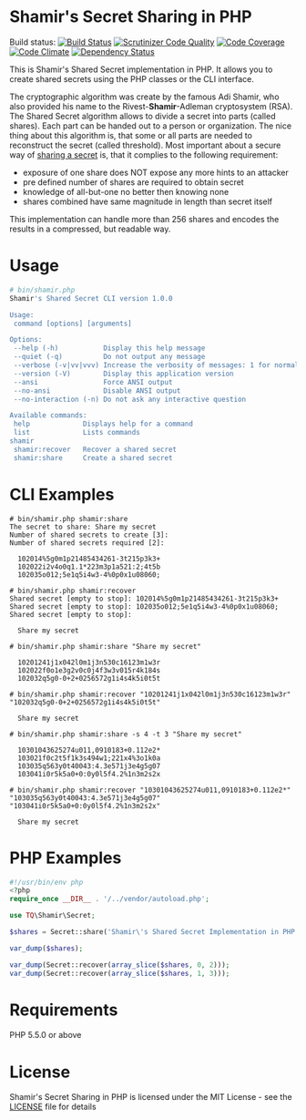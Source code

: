 Shamir's Secret Sharing in PHP
==============================

Build status: [![Build Status](https://travis-ci.org/teqneers/shamir.svg)](https://travis-ci.org/teqneers/shamir)
[![Scrutinizer Code
Quality](https://scrutinizer-ci.com/g/teqneers/shamir/badges/quality-score.png?b=master)](https://scrutinizer-ci.com/g/teqneers/shamir/?branch=master)
[![Code
Coverage](https://scrutinizer-ci.com/g/teqneers/shamir/badges/coverage.png?b=master)](https://scrutinizer-ci.com/g/teqneers/shamir/?branch=master)
[![Code
Climate](https://codeclimate.com/github/teqneers/shamir/badges/gpa.svg)](https://codeclimate.com/github/teqneers/shamir)
[![Dependency Status](https://www.versioneye.com/user/projects/55586267b2ff6d2ecc0002db/badge.svg?style=flat)](https://www.versioneye.com/user/projects/55586267b2ff6d2ecc0002db)

This is Shamir's Shared Secret implementation in PHP. It allows you to create shared secrets using the PHP classes or the CLI interface.

The cryptographic algorithm was create by the famous Adi Shamir, who also provided his name to the Rivest-__Shamir__-Adleman cryptosystem (RSA). The Shared Secret algorithm allows to divide a secret into parts (called shares). Each part can be handed out to a person or organization. The nice thing about this algorithm is, that some or all parts are needed to reconstruct the secret (called threshold). Most important about a secure way of [sharing a secret](http://en.wikipedia.org/wiki/Secret_sharing) is, that it complies to the following requirement:

* exposure of one share does NOT expose any more hints to an attacker
* pre defined number of shares are required to obtain secret
* knowledge of all-but-one no better then knowing none
* shares combined have same magnitude in length than secret itself

This implementation can handle more than 256 shares and encodes the results in a compressed, but readable way.


Usage
=====

```bash
# bin/shamir.php
Shamir's Shared Secret CLI version 1.0.0

Usage:
 command [options] [arguments]

Options:
 --help (-h)           Display this help message
 --quiet (-q)          Do not output any message
 --verbose (-v|vv|vvv) Increase the verbosity of messages: 1 for normal output, 2 for more verbose output and 3 for debug
 --version (-V)        Display this application version
 --ansi                Force ANSI output
 --no-ansi             Disable ANSI output
 --no-interaction (-n) Do not ask any interactive question

Available commands:
 help             Displays help for a command
 list             Lists commands
shamir
 shamir:recover   Recover a shared secret
 shamir:share     Create a shared secret
```

CLI Examples
============
```shell
# bin/shamir.php shamir:share
The secret to share: Share my secret
Number of shared secrets to create [3]:
Number of shared secrets required [2]:

  102014%5g0m1p21485434261-3t215p3k3+
  102022i2v4o0q1.1*223m3p1a521:2;4t5b
  102035o012;5e1q5i4w3-4%0p0x1u08060;

# bin/shamir.php shamir:recover
Shared secret [empty to stop]: 102014%5g0m1p21485434261-3t215p3k3+
Shared secret [empty to stop]: 102035o012;5e1q5i4w3-4%0p0x1u08060;
Shared secret [empty to stop]:

  Share my secret

# bin/shamir.php shamir:share "Share my secret"

  10201241j1x042l0m1j3n530c16123m1w3r
  102022f0o1e3g2v0c0j4f3w3v015r4k184s
  102032q5g0-0+2+0256572g1i4s4k5i0t5t
  
# bin/shamir.php shamir:recover "10201241j1x042l0m1j3n530c16123m1w3r" "102032q5g0-0+2+0256572g1i4s4k5i0t5t"

  Share my secret

# bin/shamir.php shamir:share -s 4 -t 3 "Share my secret"

  10301043625274u011,0910183+0.112e2*
  103021f0c2t5f1k3s494w1;221x4%3o1k0a
  103035q563y0t40043:4.3e571j3e4g5g07
  103041i0r5k5a0+0:0y0l5f4.2%1n3m2s2x

# bin/shamir.php shamir:recover "10301043625274u011,0910183+0.112e2*" "103035q563y0t40043:4.3e571j3e4g5g07" "103041i0r5k5a0+0:0y0l5f4.2%1n3m2s2x"

  Share my secret

```

PHP Examples
============
```php
#!/usr/bin/env php
<?php
require_once __DIR__ . '/../vendor/autoload.php';

use TQ\Shamir\Secret;

$shares = Secret::share('Shamir\'s Shared Secret Implementation in PHP', 5, 2);

var_dump($shares);

var_dump(Secret::recover(array_slice($shares, 0, 2)));
var_dump(Secret::recover(array_slice($shares, 1, 3)));
```

Requirements
============

PHP 5.5.0 or above


License
=======

Shamir's Secret Sharing in PHP is licensed under the MIT License - see the [LICENSE](LICENSE) file for details
